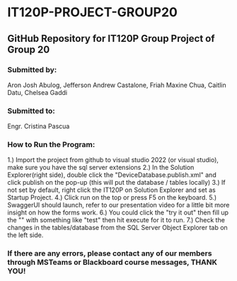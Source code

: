 # IT120P-PROJECT-GROUP20
## GitHub Repository for IT120P Group Project of Group 20

### Submitted by:
Aron Josh Abulog, Jefferson Andrew Castalone, Friah Maxine Chua, Caitlin Datu, Chelsea Gaddi

### Submitted to:
Engr. Cristina Pascua

### How to Run the Program:
1.) Import the project from github to visual studio 2022 (or visual studio), make sure you have the sql server extensions
2.) In the Solution Explorer(right side), double click the "DeviceDatabase.publish.xml" and click publish on the pop-up (this will put the database / tables locally)
3.) If not set by default, right click the IT120P on Solution Explorer and set as Startup Project. 
4.) Click run on the top or press F5 on the keyboard.
5.) SwaggerUI should launch, refer to our presentation video for a little bit more insight on how the forms work.
6.) You could click the "try it out" then fill up the "" with something like "test" then hit execute for it to run. 
7.) Check the changes in the tables/database from the SQL Server Object Explorer tab on the left side. 

### If there are any errors, please contact any of our members through MSTeams or Blackboard course messages, THANK YOU!